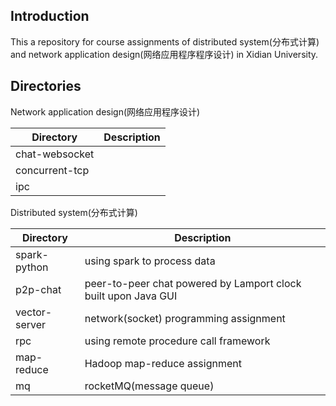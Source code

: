 ## Introduction

This a repository for course assignments of distributed system(分布式计算) and
network application design(网络应用程序程序设计) in Xidian University.

## Directories

Network application design(网络应用程序设计)

| Directory      | Description |
|----------------|-------------|
| chat-websocket |             |
| concurrent-tcp |             |
| ipc            |             |

Distributed system(分布式计算)

| Directory     | Description                                                    |
|---------------|----------------------------------------------------------------|
| spark-python  | using spark to process data                                    |
| p2p-chat      | peer-to-peer chat powered by Lamport clock built upon Java GUI |
| vector-server | network(socket) programming  assignment                        |
| rpc           | using remote procedure call framework                          |
| map-reduce    | Hadoop map-reduce assignment                                   |
| mq            | rocketMQ(message queue)                                        |
